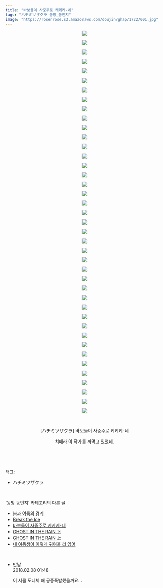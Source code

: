 ```yaml
---
title: "바보들이 사중주로 케케케-네"
tags: "ハチミツザクラ 동방_동인지"
image: "https://rosenrose.s3.amazonaws.com/doujin/ghap/1722/001.jpg"
---
```

<div class="article">
<p style="text-align: center; clear: none; float: none;"><img src="{{ site.imgserver1 }}/ghap/1722/001.jpg"/></p>
<p style="text-align: center; clear: none; float: none;"><img src="{{ site.imgserver1 }}/ghap/1722/002.jpg"/></p>
<p style="text-align: center; clear: none; float: none;"><img src="{{ site.imgserver1 }}/ghap/1722/003.jpg"/></p>
<p style="text-align: center; clear: none; float: none;"><img src="{{ site.imgserver1 }}/ghap/1722/004.jpg"/></p>
<p style="text-align: center; clear: none; float: none;"><img src="{{ site.imgserver1 }}/ghap/1722/005.jpg"/></p>
<p style="text-align: center; clear: none; float: none;"><img src="{{ site.imgserver1 }}/ghap/1722/006.jpg"/></p>
<p style="text-align: center; clear: none; float: none;"><img src="{{ site.imgserver1 }}/ghap/1722/007.jpg"/></p>
<p style="text-align: center; clear: none; float: none;"><img src="{{ site.imgserver1 }}/ghap/1722/008.jpg"/></p>
<p style="text-align: center; clear: none; float: none;"><img src="{{ site.imgserver1 }}/ghap/1722/009.jpg"/></p>
<p style="text-align: center; clear: none; float: none;"><img src="{{ site.imgserver1 }}/ghap/1722/010.jpg"/></p>
<p style="text-align: center; clear: none; float: none;"><img src="{{ site.imgserver1 }}/ghap/1722/011.jpg"/></p>
<p style="text-align: center; clear: none; float: none;"><img src="{{ site.imgserver1 }}/ghap/1722/012.jpg"/></p>
<p style="text-align: center; clear: none; float: none;"><img src="{{ site.imgserver1 }}/ghap/1722/013.jpg"/></p>
<p style="text-align: center; clear: none; float: none;"><img src="{{ site.imgserver1 }}/ghap/1722/014.jpg"/></p>
<p style="text-align: center; clear: none; float: none;"><img src="{{ site.imgserver1 }}/ghap/1722/015.jpg"/></p>
<p style="text-align: center; clear: none; float: none;"><img src="{{ site.imgserver1 }}/ghap/1722/016.jpg"/></p>
<p style="text-align: center; clear: none; float: none;"><img src="{{ site.imgserver1 }}/ghap/1722/017.jpg"/></p>
<p style="text-align: center; clear: none; float: none;"><img src="{{ site.imgserver1 }}/ghap/1722/018.jpg"/></p>
<p style="text-align: center; clear: none; float: none;"><img src="{{ site.imgserver1 }}/ghap/1722/019.jpg"/></p>
<p style="text-align: center; clear: none; float: none;"><img src="{{ site.imgserver1 }}/ghap/1722/020.jpg"/></p>
<p style="text-align: center; clear: none; float: none;"><img src="{{ site.imgserver1 }}/ghap/1722/021.jpg"/></p>
<p style="text-align: center; clear: none; float: none;"><img src="{{ site.imgserver1 }}/ghap/1722/022.jpg"/></p>
<p style="text-align: center; clear: none; float: none;"><img src="{{ site.imgserver1 }}/ghap/1722/023.jpg"/></p>
<p style="text-align: center; clear: none; float: none;"><img src="{{ site.imgserver1 }}/ghap/1722/024.jpg"/></p>
<p style="text-align: center; clear: none; float: none;"><img src="{{ site.imgserver1 }}/ghap/1722/025.jpg"/></p>
<p style="text-align: center; clear: none; float: none;"><img src="{{ site.imgserver1 }}/ghap/1722/026.jpg"/></p>
<p style="text-align: center; clear: none; float: none;"><img src="{{ site.imgserver1 }}/ghap/1722/027.jpg"/></p>
<p style="text-align: center; clear: none; float: none;"><img src="{{ site.imgserver1 }}/ghap/1722/028.jpg"/></p>
<p style="text-align: center; clear: none; float: none;"><img src="{{ site.imgserver1 }}/ghap/1722/029.jpg"/></p>
<p style="text-align: center; clear: none; float: none;"><img src="{{ site.imgserver1 }}/ghap/1722/030.jpg"/></p>
<p style="text-align: center; clear: none; float: none;"><img src="{{ site.imgserver1 }}/ghap/1722/031.jpg"/></p>
<p style="text-align: center; clear: none; float: none;"><img src="{{ site.imgserver1 }}/ghap/1722/032.jpg"/></p>
<p style="text-align: center; clear: none; float: none;"><img src="{{ site.imgserver1 }}/ghap/1722/033.jpg"/></p>
<p style="text-align: center; clear: none; float: none;"><img src="{{ site.imgserver1 }}/ghap/1722/034.jpg"/></p>
<p style="text-align: center; clear: none; float: none;"><img src="{{ site.imgserver1 }}/ghap/1722/035.jpg"/></p>
<p style="text-align: center; clear: none; float: none;"><img src="{{ site.imgserver1 }}/ghap/1722/036.jpg"/></p>
<p style="text-align: center; clear: none; float: none;"><img src="{{ site.imgserver1 }}/ghap/1722/037.jpg"/></p>
<p style="text-align: center; clear: none; float: none;"><img src="{{ site.imgserver1 }}/ghap/1722/038.jpg"/></p>
<p style="text-align: center; clear: none; float: none;"><img src="{{ site.imgserver1 }}/ghap/1722/039.jpg"/></p>
<p style="text-align: center; clear: none; float: none;"><img src="{{ site.imgserver1 }}/ghap/1722/040.jpg"/></p>
<p style="text-align: center; clear: none; float: none;"><img src="{{ site.imgserver1 }}/ghap/1722/041.jpg"/></p>
<p style="text-align: center; clear: none; float: none;"><br/></p>
<p style="text-align: center; clear: none; float: none;">[ハチミツザクラ] 바보들이 사중주로 케케케-네</p>
<p style="text-align: center; clear: none; float: none;">치매라 이 작가를 까먹고 있었네.</p>
<p><br/></p>
</div><br/>
<div class="tagTrail">
<p>태그: </p>
<ul>
<li>ハチミツザクラ</li>
</ul>
</div><br/>
<div class="another">
<p>'동방 동인지' 카테고리의 다른 글</p>
<ul>
<li><a href="/ghap_1724">봄과 여름의 경계</a></li>
<li><a href="/ghap_1723">Break the Ice</a></li>
<li><a href="/ghap_1722">바보들이 사중주로 케케케-네</a></li>
<li><a href="/ghap_1721">GHOST IN THE RAIN 下</a></li>
<li><a href="/ghap_1720">GHOST IN THE RAIN 上</a></li>
<li><a href="/ghap_1719">내 여동생이 이렇게 귀여울 리 있어</a></li>
</ul>
</div><br/>
<div class="cb_module cb_fluid">
<div class="cb_wrt cb_profile">
<div class="comment">
<ul>
<li class="cb_thumb_off" id="comment15194867">
<div class="cb_comment_area">
<div class="cb_info_area">
<div class="cb_section">
<span class="cb_nick_name">만남</span>
</div>
<div class="cb_section">
<span class="cb_date">2018.02.08 01:48 </span>
</div>
</div>
<div class="cb_dsc_comment">
<p class="cb_dsc">
											이 서클 도데체 왜 공중폭발했을까요. .
										</p>
</div>
</div></li>
</ul>
</div>
</div><!-- commentList close -->
</div><br/>
